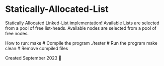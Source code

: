 # Statically-Allocated-List

Statically Allocated Linked-List implementation! Available Lists are selected from a pool of free list-heads. Available nodes are selected from a pool of free nodes.

How to run:
make       # Compile the program
./tester   # Run the program
make clean # Remove compiled files

Created September 2023 🌟
